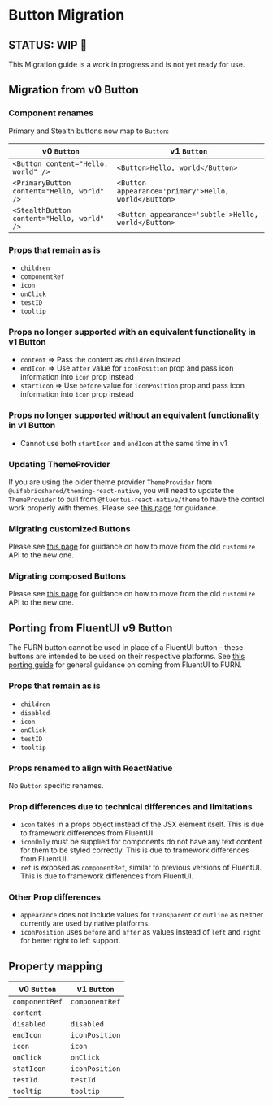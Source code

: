 # Button Migration

## STATUS: WIP 🚧

This Migration guide is a work in progress and is not yet ready for use.

## Migration from v0 Button

### Component renames

Primary and Stealth buttons now map to `Button`:

| v0 `Button`                             | v1 `Button`                                          |
| --------------------------------------- | ---------------------------------------------------- |
| `<Button content="Hello, world" />`        | `<Button>Hello, world</Button>`                      |
| `<PrimaryButton content="Hello, world" />` | `<Button appearance='primary'>Hello, world</Button>` |
| `<StealthButton content="Hello, world" />` | `<Button appearance='subtle'>Hello, world</Button>`  |

### Props that remain as is

- `children`
- `componentRef`
- `icon`
- `onClick`
- `testID`
- `tooltip`

### Props no longer supported with an equivalent functionality in v1 Button

- `content` => Pass the content as `children` instead
- `endIcon` => Use `after` value for `iconPosition` prop and pass icon information into `icon` prop instead
- `startIcon` => Use `before` value for `iconPosition` prop and pass icon information into `icon` prop instead

### Props no longer supported without an equivalent functionality in v1 Button

- Cannot use both `startIcon` and `endIcon` at the same time in v1

### Updating ThemeProvider

If you are using the older theme provider `ThemeProvider` from `@uifabricshared/theming-react-native`, you will need to update the `ThemeProvider` to pull from `@fluentui-react-native/theme` to have the control work properly with themes. Please see [this page](https://github.com/microsoft/fluentui-react-native/blob/master/docs/pages/Guides/UpdateThemeProvider.md) for guidance.

### Migrating customized Buttons

Please see [this page](https://github.com/microsoft/fluentui-react-native/blob/master/docs/pages/Guides/UpdatingCustomize.md) for guidance on how to move from the old `customize` API to the new one.

### Migrating composed Buttons

Please see [this page](../../../docs/pages/Guides/UpdatingCustomize.md) for guidance on how to move from the old `customize` API to the new one.


## Porting from FluentUI v9 Button

The FURN button cannot be used in place of a FluentUI button - these buttons are intended to be used on their respective platforms. See [this porting guide](../../../docs/pages/Guides/PortingFromFluentUI.md) for general guidance on coming from FluentUI to FURN.

### Props that remain as is

- `children`
- `disabled`
- `icon`
- `onClick`
- `testID`
- `tooltip`

### Props renamed to align with ReactNative

No `Button` specific renames.

### Prop differences due to technical differences and limitations

- `icon` takes in a props object instead of the JSX element itself. This is due to framework differences from FluentUI.
- `iconOnly` must be supplied for components do not have any text content for them to be styled correctly. This is due to framework differences from FluentUI.
- `ref` is exposed as `componentRef`, similar to previous versions of FluentUI. This is due to framework differences from FluentUI.

### Other Prop differences

- `appearance` does not include values for `transparent` or `outline` as neither currently are used by native platforms.
- `iconPosition` uses `before` and `after` as values instead of `left` and `right` for better right to left support.

## Property mapping

| v0 `Button`    | v1 `Button`    |
| -------------- | -------------- |
| `componentRef` | `componentRef` |
| `content`      |                |
| `disabled`     | `disabled`     |
| `endIcon`      | `iconPosition` |
| `icon`         | `icon`         |
| `onClick`      | `onClick`      |
| `statIcon`     | `iconPosition` |
| `testId`       | `testId`       |
| `tooltip`      | `tooltip`      |
